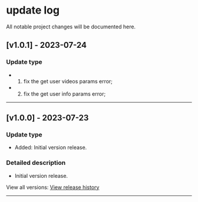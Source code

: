 # update log

All notable project changes will be documented here.

## [v1.0.1] - 2023-07-24

### Update type

* 1. fix the get user videos params error;
* 2. fix the get user info params error;

---

## [v1.0.0] - 2023-07-23

### Update type

- Added: Initial version release.

### Detailed description

- Initial version release.

View all versions: [View release history](https://github.com/bxiaoj/video-parser/releases)

---
